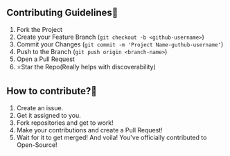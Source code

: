 ## Contributing Guidelines📕
1. Fork the Project
2. Create your Feature Branch (`git checkout -b <github-username>`)
3. Commit your Changes (`git commit -m 'Project Name-guthub-username'`)
4. Push to the Branch (`git push origin <branch-name>`)
5. Open a Pull Request
6. ⭐️Star the Repo(Really helps with discoverability)

## How to contribute?💪
1. Create an issue.
2. Get it assigned to you.
3. Fork repositories and get to work!
4. Make your contributions and create a Pull Request!
5. Wait for it to get merged!
And voila! You've officially contributed to Open-Source!
